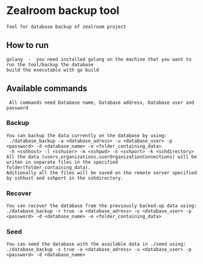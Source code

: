 # Zealroom backup tool
    Tool for database backup of zealroom project

## How to run
    golang  -  you need installed golang on the machine that you want to run the tool/backup the database
    build the executable with go build
    
## Available commands
     All commands need Database name, Database address, Database user and password

### Backup
    You can backup the data currently on the database by using:
     ./database_backup -a <database_adress> -u <database_user> -p <password> -d <database_name> -o <folder_containing_data>
     -h <sshhost> -l <sshuser> -m <sshpwd> -n <sshport> -k <sshdirectory>
    All the data (users,organizations,userOrganizationConnections) will be writen in separate files in the specified folder(folder_containing_data).
    Aditionally all the files will be saved on the remote server specified by sshhost and sshport in the sshdirectory.

### Recover
    You can recover the database from the previously backed-up data using:
    ./database_backup -r true -a <database_adress> -u <database_user> -p <password> -d <database_name> -o <folder_containing_data>

### Seed
    You can seed the database with the available data in ./seed using:
    ./database_backup -s true -a <database_adress> -u <database_user> -p <password> -d <database_name>
